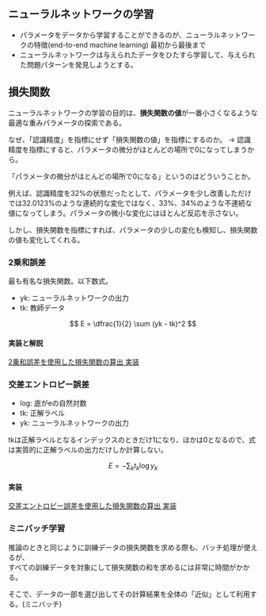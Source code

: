 


## ニューラルネットワークの学習

* パラメータをデータから学習することができるのが、ニューラルネットワークの特徴(end-to-end machine learning) 最初から最後まで
* ニューラルネットワークは与えられたデータをひたすら学習して、与えられた問題パターンを発見しようとする。

## 損失関数
ニューラルネットワークの学習の目的は、**損失関数の値**が一番小さくなるような最適な重みパラメータの探索である。

なぜ、「認識精度」を指標にせず「損失関数の値」を指標にするのか。
-> 認識精度を指標にすると、パラメータの微分がほとんどの場所で0になってしまうから。

「パラメータの微分がほとんどの場所で0になる」というのはどういうことか。

例えば、認識精度を32%の状態だったとして、パラメータを少し改善しただけでは32.0123%のような連続的な変化ではなく、33%、34%のような不連続な値になってしまう。パラメータの微小な変化にはほとんど反応を示さない。

しかし、損失関数を指標にすれば、パラメータの少しの変化も検知し、損失関数の値も変化してくれる。

### 2乗和誤差
最も有名な損失関数。以下数式。
* yk: ニューラルネットワークの出力
* tk: 教師データ

$$
E = \dfrac{1}{2} \sum (yk - tk)^2
$$

#### 実装と解説
[2乗和誤差を使用した損失関数の算出 実装](/src/4/4-1.py)

### 交差エントロピー誤差
* log: 底がeの自然対数
* tk: 正解ラベル
* yk: ニューラルネットワークの出力

tkは正解ラベルとなるインデックスのときだけ1になり、ほかは0となるので、式は実質的に正解ラベルの出力だけしか計算しない。

$$
E = - \sum_k t_k \log y_k
$$

#### 実装
[交差エントロピー誤差を使用した損失関数の算出 実装](/src/4/4-２.py)

### ミニバッチ学習
推論のときと同じように訓練データの損失関数を求める際も、バッチ処理が使えるが、<br>
すべての訓練データを対象にして損失関数の和を求めるには非常に時間がかかる。

そこで、データの一部を選び出してその計算結果を全体の「近似」として利用する。(ミニバッチ)

